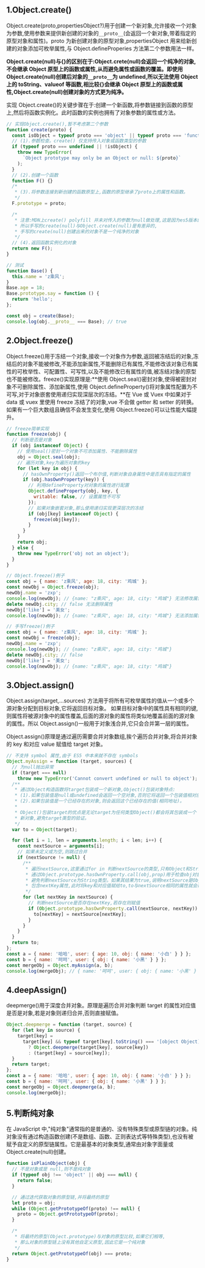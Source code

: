 ## 1.Object.create()

Object.create(proto,propertiesObject?)用于创建一个新对象,允许接收一个对象为参数,使用参数来提供新创建的对象的`__proto__`(会返回一个新对象,带着指定的原型对象和属性)。proto 为新创建对象的原型对象,propertiesObject 用来给新创建的对象添加可枚举属性,与 Object.defineProperies 方法第二个参数用法一样。

**Object.create(null)与{}的区别在于:Object.crete(null)会返回一个纯净的对象,不会继承 Object 原型上的函数或属性,从而避免属性或函数的覆盖。即使用 Object.create(null)创建后对象的`__proto__`为 undefined,所以无法使用 Object 上的 toString、valueof 等函数,相比较{}会继承 Object 原型上的函数或属性,Object.create(null)创建对象的方式更为纯净。**

实现 Object.create()的关键步骤在于:创建一个新函数,将参数链接到函数的原型上,然后将函数实例化。此时函数的实例也拥有了对象参数的属性或方法。

```js
// 实现Object.create(),暂不考虑第二个参数
function create(proto) {
  const isObject = typeof proto === 'object' || typeof proto === 'function';
  // (1).参数检查。create() 仅支持传入对象或函数类型的参数
  if (typeof proto === undefined || !isObject) {
    throw new TypeError(
      `Object prototype may only be an Object or null: ${proto}`
    );
  }
  // (2).创建一个函数
  function F() {}
  /*
   * (3).将参数连接到新创建的函数原型上,函数的原型继承了proto上的属性和函数。
   */
  F.prototype = proto;

  /*
   * 注意:MDN上create() polyfill 并未对传入的参数为null做处理,这是因为es5版本的限制,
   * 所以手写的create(null)与Object.create(null)是有差异的,
   * 手写的create(null)创建出来的对象不是一个纯净的对象
   */
  // (4).返回函数实例化的对象
  return new F();
}

// 测试
function Base() {
  this.name = 'z乘风';
}
Base.age = 18;
Base.prototype.say = function () {
  return 'hello';
};

const obj = create(Base);
console.log(obj.__proto__ === Base); // true
```

## 2.Object.freeze()

Object.freeze()用于冻结一个对象,接收一个对象作为参数,返回被冻结后的对象,冻结后的对象不能被修改,不能添加新属性,不能删除已有属性,不能修改该对象已有属性的可枚举性、可配置性、可写性,以及不能修改已有属性的值,被冻结对象的原型也不能被修改。freeze()实现原理是:**使用 Object.seal()密封对象,使得被密封对象不可删除属性、添加新属性,使用 Object.defineProperty()将对象属性配置为不可写,对于对象嵌套使用递归实现深层次的冻结。**在 Vue 或 Vuex 中如果对于 data 或 vuex 里使用 freeze 冻结了的对象,vue 不会做 getter 和 setter 的转换。如果有一个巨大数组且确信不会发生变化,使用 Object.freeze()可以让性能大幅提升。

```js
// freeze简单实现
function freeze(obj) {
  // 判断是否是对象
  if (obj instanceof Object) {
    // 使用seal()密封一个对象不可添加属性、不能删除属性
    obj = Object.seal(obj);
    // 遍历对象,key为遍历对象的key
    for (let key in obj) {
      // hasOwnProperty()返回一个布尔值,判断对象自身属性中是否具有指定的属性
      if (obj.hasOwnProperty(key)) {
        // 利用defineProperty对对象的属性进行配置
        Object.defineProperty(obj, key, {
          writable: false, // 设置属性不可写
        });
        // 如果对象嵌套对象,那么使用递归实现更深层次的冻结
        if (obj[key] instanceof Object) {
          freeze(obj[key]);
        }
      }
    }
    return obj;
  } else {
    throw new TypeError('obj not an object');
  }
}

// Object.freeze()例子
const obj = { name: 'z乘风', age: 18, city: '鸡城' };
const newObj = Object.freeze(obj);
newObj.name = 'zxp';
console.log(newObj); // {name: "z乘风", age: 18, city: "鸡城"} 无法修改属性值
delete newObj.city; // false 无法删除属性
newObj['like'] = '美女';
console.log(newObj); // {name: "z乘风", age: 18, city: "鸡城"} 无法添加属性值

// 手写freeze()例子
const obj = { name: 'z乘风', age: 18, city: '鸡城' };
const newObj = freeze(obj);
newObj.name = 'zxp';
console.log(newObj); // {name: "z乘风", age: 18, city: "鸡城"}
delete newObj.city; // false
newObj['like'] = '美女';
console.log(newObj); // {name: "z乘风", age: 18, city: "鸡城"}
```

## 3.Object.assign()

Object.assign(target,...sources) 方法用于将所有可枚举属性的值从一个或多个源对象分配到目标对象,它将返回目标对象。
如果目标对象中的属性具有相同的键,则属性将被源对象中的属性覆盖,后面的源对象的属性将类似地覆盖前面的源对象的属性。所以 Object.assign()一般用于对象浅合并,它只会合并第一层的属性。

Object.assign()原理是通过遍历需要合并对象数组,挨个遍历合并对象,将合并对象的 key 和对应 value 赋值给 target 对象。

```js
// 不支持 symbol 属性,由于 ES5 中本来就不存在 symbols
Object.myAssign = function (target, sources) {
  // 为null抛出异常
  if (target === null)
    throw new TypeError('Cannot convert undefined or null to object');
  /**
   * 通过Object构造函数将target包装成一个新对象,Object()包装对象特点:
   * (1).如果包装值是null或undefined会返回一个空对象,否则它将返回一个包装值相对应的类型的对象。
   * (2).如果包装值是一个已经存在的对象,则会返回这个已经存在的值(相同地址)。
   *
   * Object()包装target的优点是无论target为任何类型Object()都会将其包装成一个
   * 新对象,避免target类型的验证。
   */
  var to = Object(target);

  for (let i = 1, len = arguments.length; i < len; i++) {
    const nextSource = arguments[i];
    // 如果未定义或为空,则跳过合并
    if (nextSource != null) {
      /**
       * 遍历nextSource,这里通过for in 判断nextSource的类型,只有Object和String类型才会执行for in。
       * 通过Object.prototype.hasOwnProperty.call(obj,prop)用于检查obj对象中是否具有prop属性,
       * 避免判断nextSource为String类型。如果其结果为true,说明nextSource是Object类型且
       * 包含nextKey属性,此时将key和对应值赋给to,to与nextSource相同的属性就会被后者覆盖
       */
      for (let nextKey in nextSource) {
        // 判断nextSource是否存在nextKey,若存在则赋值
        if (Object.prototype.hasOwnProperty.call(nextSource, nextKey)) {
          to[nextKey] = nextSource[nextKey];
        }
      }
    }
  }
  return to;
};
const a = { name: '哈哈', user: { age: 10, obj: { name: '小白' } } };
const b = { name: '呵呵', user: { obj: { name: '小黑' } } };
const mergeObj = Object.myAssign(a, b);
console.log(mergeObj); // { name: '呵呵', user: { obj: { name: '小黑' } } }
```

## 4.deepAssign()

deepmerge()用于深度合并对象。原理是遍历合并对象判断 target 的属性对应值是否是对象,若是对象则递归合并,否则直接赋值。

```js
Object.deepmerge = function (target, source) {
  for (let key in source) {
    target[key] =
      target[key] && typeof target[key].toString() === '[object Object]'
        ? Object.deepmerge(target[key], source[key])
        : (target[key] = source[key]);
  }
  return target;
};
const a = { name: '哈哈', user: { age: 10, obj: { name: '小白' } } };
const b = { name: '呵呵', user: { obj: { name: '小黑' } } };
const mergeObj = Object.deepmerge(a, b);
console.log(mergeObj);
```

## 5.判断纯对象

在 JavaScript 中,"纯对象"通常指的是普通的、没有特殊类型或原型链的对象。纯对象没有通过构造函数创建(不是数组、函数、正则表达式等特殊类型),也没有被赋予自定义的原型链属性。它是最基本的对象类型,通常由对象字面量或 Object.create(null)创建。

```js
function isPlainObject(obj) {
  // 不是对象或是 null,则不是纯对象
  if (typeof obj !== 'object' || obj === null) {
    return false;
  }

  // 通过迭代获取对象的原型链,并将最终的原型
  let proto = obj;
  while (Object.getPrototypeOf(proto) !== null) {
    proto = Object.getPrototypeOf(proto);
  }

  /*
   * 将最终的原型(Object.prototype)与对象的原型比较,如果它们相等,
   * 那么对象的原型链上没有其他自定义原型,因此它是一个纯对象
   */
  return Object.getPrototypeOf(obj) === proto;
}
```

